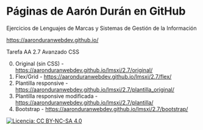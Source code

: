 # Páginas de Aarón Durán en GitHub
Ejercicios de Lenguajes de Marcas y Sistemas de Gestión de la Información

https://aaronduranwebdev.github.io/

Tarefa AA 2.7 Avanzado CSS

0. Original (sin CSS) - https://aaronduranwebdev.github.io/lmsxi/2.7/original/
1. Flex/Grid - https://aaronduranwebdev.github.io/lmsxi/2.7/flex/
2. Plantilla responsive - https://aaronduranwebdev.github.io/lmsxi/2.7/plantilla_original/
3. Plantilla responsive modificada - https://aaronduranwebdev.github.io/lmsxi/2.7/plantilla/
4. Bootstrap - https://aaronduranwebdev.github.io/lmsxi/2.7/bootstrap/

[![Licencia: CC BY-NC-SA 4.0](https://licensebuttons.net/l/by-nc-sa/4.0/80x15.png)](https://creativecommons.org/licenses/by-nc-sa/4.0/)
